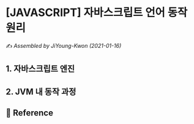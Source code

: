 # [JAVASCRIPT] 자바스크립트 언어 동작 원리

:writing_hand: *Assembled by JiYoung-Kwon (2021-01-16)* 



## 1. 자바스크립트 엔진



## 2. JVM 내 동작 과정



## :page_with_curl: Reference

